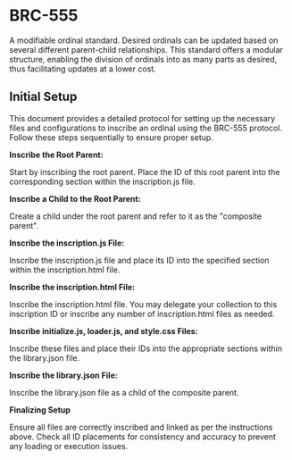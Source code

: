 # BRC-555
A modifiable ordinal standard. Desired ordinals can be updated based on several different parent-child relationships. This standard offers a modular structure, enabling the division of ordinals into as many parts as desired, thus facilitating updates at a lower cost.

## Initial Setup

This document provides a detailed protocol for setting up the necessary files and configurations to inscribe an ordinal using the BRC-555 protocol. Follow these steps sequentially to ensure proper setup.


**Inscribe the Root Parent:**

Start by inscribing the root parent. Place the ID of this root parent into the corresponding section within the inscription.js file.


**Inscribe a Child to the Root Parent:**

Create a child under the root parent and refer to it as the "composite parent".


**Inscribe the inscription.js File:**

Inscribe the inscription.js file and place its ID into the specified section within the inscription.html file.


**Inscribe the inscription.html File:**

Inscribe the inscription.html file. You may delegate your collection to this inscription ID or inscribe any number of inscription.html files as needed.


**Inscribe initialize.js, loader.js, and style.css Files:**

Inscribe these files and place their IDs into the appropriate sections within the library.json file.


**Inscribe the library.json File:**

Inscribe the library.json file as a child of the composite parent.


**Finalizing Setup**

Ensure all files are correctly inscribed and linked as per the instructions above. Check all ID placements for consistency and accuracy to prevent any loading or execution issues.
